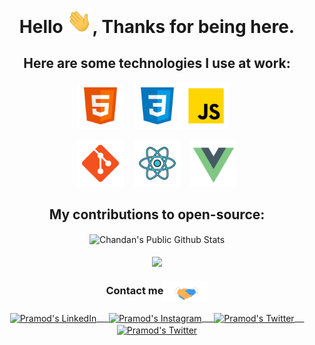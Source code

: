 <h1 align="center"> Hello <img src="https://github.com/George-byt/George-byt/blob/main/Gifs/Hi.gif" width="40px">, Thanks for being here.</h1>
<h2 align="center">
  Here are some technologies I use at work:
</h2>
<p align="center">
<code><img height="75" src="https://github.com/George-byt/George-byt/blob/main/PNG/html.png"></code> &nbsp;&nbsp;
<code><img height="75" src="https://github.com/George-byt/George-byt/blob/main/PNG/css.png"></code>
<code><img height="75" src="https://github.com/George-byt/George-byt/blob/main/PNG/js.png"></code> &nbsp;&nbsp;
</p>
<p align="center">
<code><img height="75" src="https://github.com/George-byt/George-byt/blob/main/PNG/git.png"></code> &nbsp;&nbsp;
<code><img height="75" src="https://github.com/George-byt/George-byt/blob/main/PNG/react.png"></code> &nbsp;&nbsp;
<code><img height="75" src="https://github.com/George-byt/George-byt/blob/main/PNG/vue.png"></code>
</p>

<h2 align="center">
    My contributions to open-source:
</h2>

<div align="center">
<img align="center" src="https://github-readme-stats.vercel.app/api?username=George-byt&show_icons=true&title_color=fff&icon_color=109eff&text_color=9f9f9f&bg_color=151515" alt="Chandan's Public Github Stats">
</div>
<br/>
<div align="center">
<a href="https://github.com/SergioO21">
  <img align="center" height="137px" src="https://github-readme-stats.vercel.app/api/top-langs/?username=George-byt&layout=compact&theme=midnight-purple&hide_border=true&hide_title=true&langs_count=8"/>
</a>
</div>
<div align="center">
  <h3 align="center">Contact me<img align="center" src="https://github.com/George-byt/George-byt/blob/main/Gifs/Handshake.gif?raw=true" height="33px" /></h3> 
</div>
<p align="center">
 <a href="https://www.linkedin.com/in/jorge-armando-morales-valencia-64b6931b7/" target="blank">
  <img align="center" alt="Pramod's LinkedIn" width="30px" src="https://www.vectorlogo.zone/logos/linkedin/linkedin-icon.svg" /> &nbsp; &nbsp;
 </a>
 <a href="https://www.instagram.com/george_mv01/" target="blank">
  <img align="center" alt="Pramod's Instagram" width="30px" src="https://www.vectorlogo.zone/logos/instagram/instagram-icon.svg" /> &nbsp; &nbsp;
 </a>
 <a href="https://twitter.com/GMV2359" target="blank">
  <img align="center" alt="Pramod's Twitter" width="30px" src="https://www.vectorlogo.zone/logos/twitter/twitter-official.svg" /> &nbsp; &nbsp;
 </a>
 <a href="https://jamova.medium.com/" target="blank">
  <img align="center" alt="Pramod's Twitter" width="30px" src="https://www.vectorlogo.zone/logos/medium/medium-tile.svg" />
 </a> 
